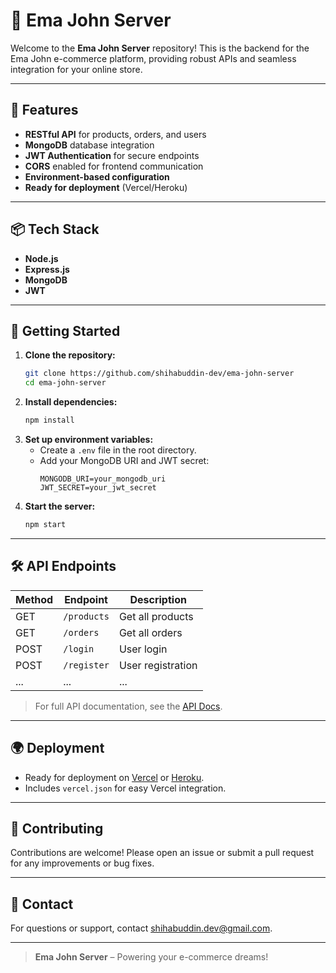 # 🚀 Ema John Server

Welcome to the **Ema John Server** repository! This is the backend for the Ema John e-commerce platform, providing robust APIs and seamless integration for your online store.

---

## 🌟 Features
- **RESTful API** for products, orders, and users
- **MongoDB** database integration
- **JWT Authentication** for secure endpoints
- **CORS** enabled for frontend communication
- **Environment-based configuration**
- **Ready for deployment** (Vercel/Heroku)

---

## 📦 Tech Stack
- **Node.js**
- **Express.js**
- **MongoDB**
- **JWT**

---

## 🚦 Getting Started

1. **Clone the repository:**
   ```bash
   git clone https://github.com/shihabuddin-dev/ema-john-server
   cd ema-john-server
   ```
2. **Install dependencies:**
   ```bash
   npm install
   ```
3. **Set up environment variables:**
   - Create a `.env` file in the root directory.
   - Add your MongoDB URI and JWT secret:
     ```env
     MONGODB_URI=your_mongodb_uri
     JWT_SECRET=your_jwt_secret
     ```
4. **Start the server:**
   ```bash
   npm start
   ```

---

## 🛠️ API Endpoints

| Method | Endpoint         | Description           |
|--------|------------------|-----------------------|
| GET    | `/products`      | Get all products      |
| GET    | `/orders`        | Get all orders        |
| POST   | `/login`         | User login            |
| POST   | `/register`      | User registration     |
| ...    | ...              | ...                   |

> For full API documentation, see the [API Docs](#).

---

## 🌍 Deployment
- Ready for deployment on [Vercel](https://vercel.com/) or [Heroku](https://heroku.com/).
- Includes `vercel.json` for easy Vercel integration.

---

## 🤝 Contributing

Contributions are welcome! Please open an issue or submit a pull request for any improvements or bug fixes.

---

## 📧 Contact

For questions or support, contact [shihabuddin.dev@gmail.com](shihabuddin.dev@gmail.com).

---

> **Ema John Server** – Powering your e-commerce dreams!
